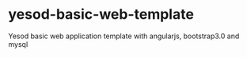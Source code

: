 yesod-basic-web-template
====================

Yesod basic web application template with angularjs, bootstrap3.0 and mysql
